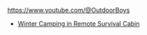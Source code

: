 https://www.youtube.com/@OutdoorBoys

- [Winter Camping in Remote Survival Cabin](https://youtu.be/nEj00Gy0SFI)

